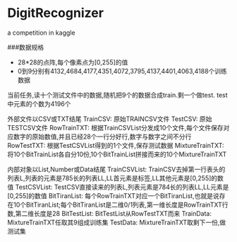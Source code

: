 DigitRecognizer
===============

a competition in kaggle

###数据规格
* 28*28的点阵,每个像素点为[0,255]的值
* 0到9分别有4132,4684,4177,4351,4072,3795,4137,4401,4063,4188个训练数据

当前任务,读十个测试文件中的数据,随机把9个的数据合成train.剩一个做test.
test中元素的个数为4196个







外部文件以CSV或TXT结尾
TrainCSV:
	原始TRAINCSV文件
TestCSV:
	原始TESTCSV文件
RowTrainTXT:
	根据TrainCSVList分发成10个文件,每个文件保存对应数字的原始数值,并且已经28个一行分好行,数字与数字之间不分行
RowTestTXT:
	根据TestCSVList得到的1个文件,保存测试数据
MixtureTrainTXT:
	将10个BitTrainList各自分10份,10个BitTrainList拼接而来的10个MixtureTrainTXT

内部对象以List,Number或Data结尾
TrainCSVList:
	TrainCSV去掉第一行表头的列表L,列表的元素是785长的列表LL,LL首元素是标签,LL其他元素是[0,255]的数值
TestCSVList:
	TestCSV直接读来的列表L,列表元素是784长的列表LL,LL元素是[0,255]的数值
BitTiranList:
	每个RowTrainTXT对应一个BitTiranList,也就是说存在10个BitTiranList;每个BitTiranList是二维0/1列表,第一维长度是RowTrainTXT行数,第二维长度是28
BitTestList:
	BitTestList从RowTestTXT而来
TrainData:
	MixtureTrainTXT任取其9组成训练集
TestData:
	MixtureTrainTXT取剩下一份,做测试集